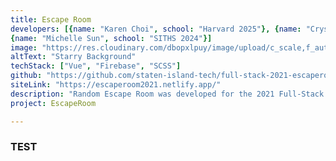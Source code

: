 ```yaml
---
title: Escape Room
developers: [{name: "Karen Choi", school: "Harvard 2025"}, {name: "Crystal Liang", school: "MIT 2025"},{name: "Michael Tarasov", school: "Baruch 2025"},
{name: "Michelle Sun", school: "SITHS 2024"}]
image: "https://res.cloudinary.com/dbopxlpuy/image/upload/c_scale,f_auto,w_800/v1622764850/Escape%20Room/Screenshot_2021-06-03_escape-room_lt6ip6.png"
altText: "Starry Background"
techStack: ["Vue", "Firebase", "SCSS"]
github: "https://github.com/staten-island-tech/full-stack-2021-escaperoom"
siteLink: "https://escaperoom2021.netlify.app/"
description: "Random Escape Room was developed for the 2021 Full-Stack Competition in AP CSP. Using Vue with Firebase, the application is a series of 4 escape rooms the user must figure out. The player controlled character is bound to the screen and can interact with the environment. User’s initial run is recorded for the leaderboard and all subsequent runs by a user are only record for their account."
project: EscapeRoom

---
```


### TEST